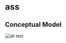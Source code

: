 # ass

## Conceptual Model

![alt text](https://doc-0s-cc-docs.googleusercontent.com/docs/securesc/e5uqd48rnl4lapn92ol5s2vakrmnr0vm/ovm5uftbsctjnhl055hif50n0kpcdsh4/1644325725000/05187732969037455602/05187732969037455602/13LT7uz98gWfh0d_tAzST5EBbpQpkkbCj?authuser=0&nonce=1ioif06p8glc8&user=05187732969037455602&hash=g6lr7d3vdarthqhra8u72s491aefaqok)

